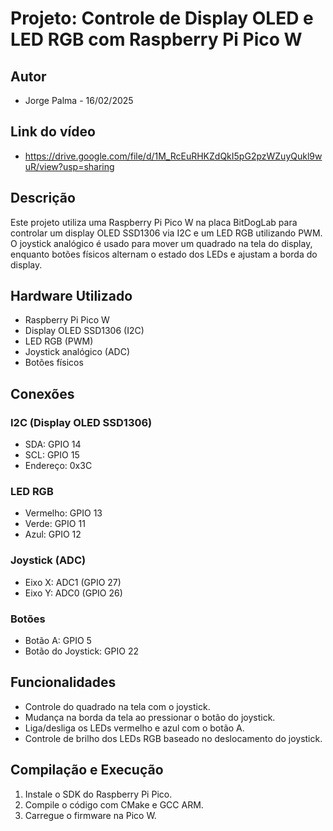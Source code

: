 # Projeto: Controle de Display OLED e LED RGB com Raspberry Pi Pico W

## Autor
- Jorge Palma - 16/02/2025

## Link do vídeo
- https://drive.google.com/file/d/1M_RcEuRHKZdQkI5pG2pzWZuyQukl9wuR/view?usp=sharing

## Descrição
Este projeto utiliza uma Raspberry Pi Pico W na placa BitDogLab para controlar um display OLED SSD1306 via I2C e um LED RGB utilizando PWM. O joystick analógico é usado para mover um quadrado na tela do display, enquanto botões físicos alternam o estado dos LEDs e ajustam a borda do display.

## Hardware Utilizado
- Raspberry Pi Pico W
- Display OLED SSD1306 (I2C)
- LED RGB (PWM)
- Joystick analógico (ADC)
- Botões físicos

## Conexões
### I2C (Display OLED SSD1306)
- SDA: GPIO 14
- SCL: GPIO 15
- Endereço: 0x3C

### LED RGB
- Vermelho: GPIO 13
- Verde: GPIO 11
- Azul: GPIO 12

### Joystick (ADC)
- Eixo X: ADC1 (GPIO 27)
- Eixo Y: ADC0 (GPIO 26)

### Botões
- Botão A: GPIO 5
- Botão do Joystick: GPIO 22

## Funcionalidades
- Controle do quadrado na tela com o joystick.
- Mudança na borda da tela ao pressionar o botão do joystick.
- Liga/desliga os LEDs vermelho e azul com o botão A.
- Controle de brilho dos LEDs RGB baseado no deslocamento do joystick.

## Compilação e Execução
1. Instale o SDK do Raspberry Pi Pico.
2. Compile o código com CMake e GCC ARM.
3. Carregue o firmware na Pico W.

